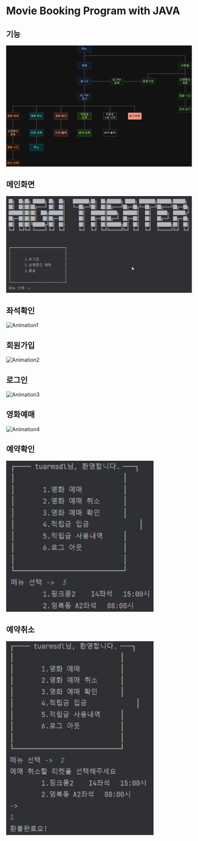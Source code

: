 # Movie Booking Program with JAVA
## 기능
<img width="600" alt="image" src="https://github.com/cysim506/CinemaProject/blob/main/block.png">    


## 메인화면
<img width="600" alt="image" src="https://github.com/cysim506/CinemaProject/blob/main/main.png">

## 좌석확인
![Animation1](https://github.com/cysim506/CinemaProject/blob/main/Animation1.gif)

## 회원가입
![Animation2](https://github.com/cysim506/CinemaProject/blob/main/Animation2.gif)

## 로그인
![Animation3](https://github.com/cysim506/CinemaProject/blob/main/Animation3.gif)

## 영화예매
![Animation4](https://github.com/cysim506/CinemaProject/blob/main/Animation4.gif)

## 예약확인
<img width="400" alt="image" src="https://github.com/cysim506/CinemaProject/blob/main/ticket.png">

## 예약취소
<img width="400" alt="image" src="https://github.com/cysim506/CinemaProject/blob/main/refund.png">
